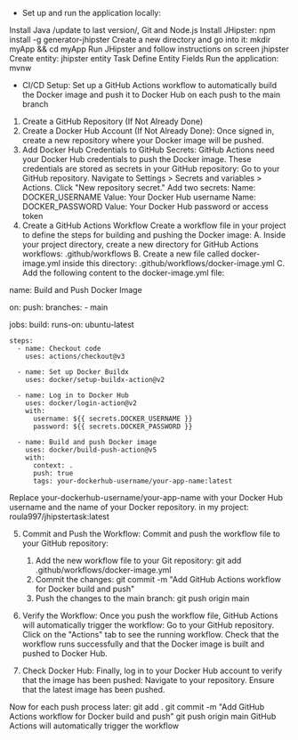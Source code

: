 - Set up and run the application locally:

Install Java /update to last version/, Git and Node.js
Install JHipster: npm install -g generator-jhipster
Create a new directory and go into it: mkdir myApp && cd myApp
Run JHipster and follow instructions on screen jhipster
Create entity: jhipster entity Task 
Define Entity Fields
Run the application: mvnw 

- CI/CD Setup: Set up a GitHub Actions workflow to automatically build the Docker image and push it to Docker Hub on each push to the main branch

1. Create a GitHub Repository (If Not Already Done)
2. Create a Docker Hub Account (If Not Already Done):
Once signed in, create a new repository where your Docker image will be pushed.
3. Add Docker Hub Credentials to GitHub Secrets:
GitHub Actions need your Docker Hub credentials to push the Docker image. These credentials are stored as secrets in your GitHub repository:
Go to your GitHub repository.
Navigate to Settings > Secrets and variables > Actions. Click "New repository secret."
Add two secrets:
    Name: DOCKER_USERNAME
    Value: Your Docker Hub username
    Name: DOCKER_PASSWORD
    Value: Your Docker Hub password or access token
4. Create a GitHub Actions Workflow
Create a workflow file in your project to define the steps for building and pushing the Docker image:
    A. Inside your project directory, create a new directory for GitHub Actions workflows: .github/workflows
    B. Create a new file called docker-image.yml inside this directory: .github/workflows/docker-image.yml
    C. Add the following content to the docker-image.yml file:
 
 name: Build and Push Docker Image

on:
  push:
    branches:
      - main

jobs:
  build:
    runs-on: ubuntu-latest

    steps:
      - name: Checkout code
        uses: actions/checkout@v3

      - name: Set up Docker Buildx
        uses: docker/setup-buildx-action@v2

      - name: Log in to Docker Hub
        uses: docker/login-action@v2
        with:
          username: ${{ secrets.DOCKER_USERNAME }}
          password: ${{ secrets.DOCKER_PASSWORD }}

      - name: Build and push Docker image
        uses: docker/build-push-action@v5
        with:
          context: .
          push: true
          tags: your-dockerhub-username/your-app-name:latest

Replace your-dockerhub-username/your-app-name with your Docker Hub username and the name of your Docker repository.
in my project: roula997/jhipstertask:latest

5. Commit and Push the Workflow:
Commit and push the workflow file to your GitHub repository:
    1. Add the new workflow file to your Git repository:
        git add .github/workflows/docker-image.yml
    2. Commit the changes:
        git commit -m "Add GitHub Actions workflow for Docker build and push"
    3. Push the changes to the main branch:
        git push origin main

6. Verify the Workflow:
Once you push the workflow file, GitHub Actions will automatically trigger the workflow: Go to your GitHub repository.
Click on the "Actions" tab to see the running workflow.
Check that the workflow runs successfully and that the Docker image is built and pushed to Docker Hub.

7. Check Docker Hub:
Finally, log in to your Docker Hub account to verify that the image has been pushed:
Navigate to your repository.
Ensure that the latest image has been pushed.

Now for each push process later:
    git add .
    git commit -m "Add GitHub Actions workflow for Docker build and push"
    git push origin main
GitHub Actions will automatically trigger the workflow

